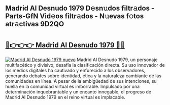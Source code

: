 ## Madrid Al Desnudo 1979 D𝚎sn𝚞dos filtr𝚊dos - Parts-GfN Vid𝚎os filtr𝚊dos - N𝚞evas f𝚘tos atr𝚊ctivas 9D2QO

# <h2><a href="http://mb7p4m.tromn.icu/?c=Madrid+Al+Desnudo+1979">🔗👉👉👉 Madrid Al Desnudo 1979 🔗🔗</a></h2>

[![Madrid Al Desnudo 1979 nuevo](https://i.imgur.com/pEAQMta.gif)](http://mb7p4m.tromn.icu/?c=Madrid+Al+Desnudo+1979)
Madrid Al Desnudo 1979, un personaje multifacético y divisivo, desafía la clasificación directa. Su uso innovador de los medios digitales ha cautivado y enfurecido a los observadores, generando debates sobre identidad, ética y la naturaleza cambiante de las comunidades en línea. A pesar de la ambigüedad de sus intenciones, su huella en la comunidad virtual es imborrable. Impulsado por una determinación inquebrantable y un encanto innegable, el progreso de Madrid Al Desnudo 1979 en el reino virtual es implacable.
